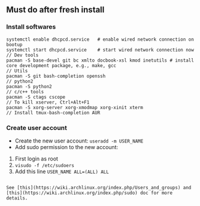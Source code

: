 ## Must do after fresh install

### Install softwares

```
systemctl enable dhcpcd.service   # enable wired network connection on bootup
systemctl start dhcpcd.service    # start wired network connection now
// Dev tools
pacman -S base-devel git bc xmlto docbook-xsl kmod inetutils # install core development package, e.g., make, gcc
// Utils
pacman -S git bash-completion openssh
// python2
pacman -S python2
// c/c++ tools
pacman -S ctags cscope
// To kill xserver, Ctrl+Alt+F1
pacman -S xorg-server xorg-xmodmap xorg-xinit xterm
// Install tmux-bash-completion AUR
```

### Create user account

- Create the new user account: `useradd -m USER_NAME`
- Add sudo permission to the new account:

1. First login as root
2. `visudo -f /etc/sudoers`
3. Add this line `USER_NAME ALL=(ALL) ALL`
``` 

See [this](https://wiki.archlinux.org/index.php/Users_and_groups) and [this](https://wiki.archlinux.org/index.php/sudo) doc for more details.
